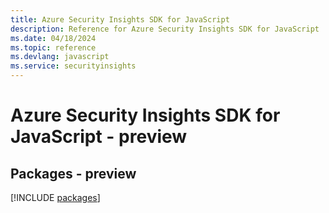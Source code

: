 ```yaml
---
title: Azure Security Insights SDK for JavaScript
description: Reference for Azure Security Insights SDK for JavaScript
ms.date: 04/18/2024
ms.topic: reference
ms.devlang: javascript
ms.service: securityinsights
---
```

# Azure Security Insights SDK for JavaScript - preview
## Packages - preview
[!INCLUDE [packages](security-insights-index.md)]